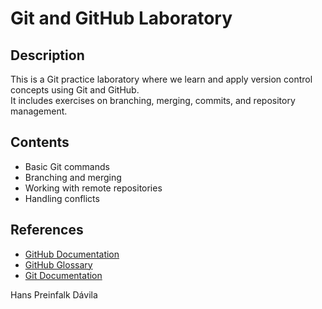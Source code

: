 # Git and GitHub Laboratory

## Description
This is a Git practice laboratory where we learn and apply version control concepts using Git and GitHub.  
It includes exercises on branching, merging, commits, and repository management.

## Contents
- Basic Git commands
- Branching and merging
- Working with remote repositories
- Handling conflicts

## References
- [GitHub Documentation](https://docs.github.com/en)
- [GitHub Glossary](https://docs.github.com/en/get-started/learning-about-github/github-glossary)
- [Git Documentation](https://git-scm.com/doc)

Hans Preinfalk Dávila
